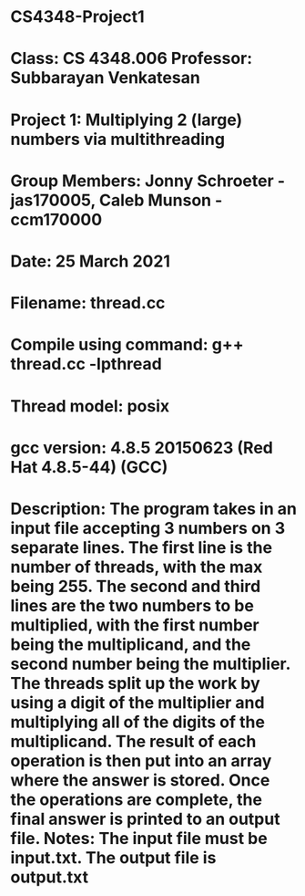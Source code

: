 # CS4348-Project1
# Class: CS 4348.006 Professor: Subbarayan Venkatesan  
# Project 1: Multiplying 2 (large) numbers via multithreading 
# Group Members: Jonny Schroeter - jas170005, Caleb Munson - ccm170000 
# Date: 25 March 2021 
#
# Filename: thread.cc 
# Compile using command: g++ thread.cc -lpthread  

# Thread model: posix 
# gcc version: 4.8.5 20150623 (Red Hat 4.8.5-44) (GCC) 

# Description: The program takes in an input file accepting 3 numbers on 3 separate lines. The first line is the number of threads, with the max being 255. The second and third lines are the two numbers to be multiplied, with the first number being the multiplicand, and the second number being the multiplier. The threads split up the work by using a digit of the multiplier and multiplying all of the digits of the multiplicand. The result of each operation is then put into an array where the answer is stored. Once the operations are complete, the final answer is printed to an output file.  Notes: The input file must be input.txt. The output file is output.txt
